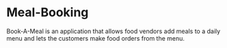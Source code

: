 # Meal-Booking
Book-A-Meal is an application that allows food vendors add meals to a daily menu and lets the customers make food orders from the menu.


